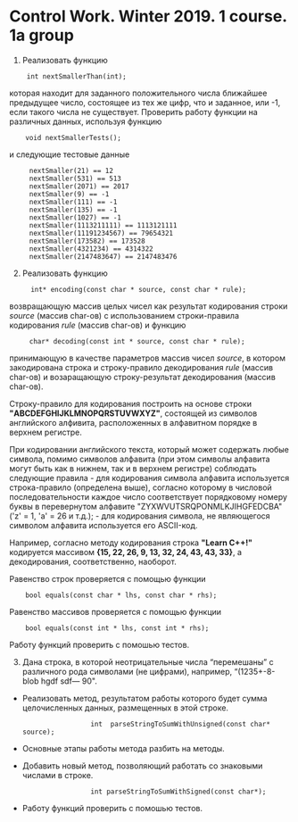 
# Control Work. Winter 2019. 1 course. 1a group

1. Реализовать функцию

        int nextSmallerThan(int);

которая находит для заданного положительного числа ближайшее предыдущее число, состоящее из тех же цифр, что и заданное, или -1, если такого числа не существует. Проверить работу функции на различных данных, используя функцию
        
        void nextSmallerTests();

и следующие тестовые данные

         nextSmaller(21) == 12
         nextSmaller(531) == 513
         nextSmaller(2071) == 2017
         nextSmaller(9) == -1
         nextSmaller(111) == -1
         nextSmaller(135) == -1
         nextSmaller(1027) == -1
         nextSmaller(1113211111) == 1113121111
         nextSmaller(11191234567) == 79654321
         nextSmaller(173582) == 173528
         nextSmaller(4321234) == 4314322
         nextSmaller(2147483647) == 2147483476

2. Реализовать функцию 

         int* encoding(const char * source, const char * rule);

возвращающую массив целых чисел как результат кодирования строки *source* (массив char-ов) с использованием строки-правила кодирования *rule* (массив char-ов) и функцию

         char* decoding(const int * source, const char * rule);

принимающую в качестве параметров массив чисел *source*, в котором закодирована строка и строку-правило декодирования *rule* (массив char-ов) и возаращающую строку-результат декодирования (массив char-ов).

Строку-правило для кодирования построить на основе строки **"ABCDEFGHIJKLMNOPQRSTUVWXYZ"**, состоящей из символов английского алфивита, расположенных в алфавитном порядке в верхнем регистре. 

При кодировании английского текста, который может содержать любые символа, помимо символов алфавита (при этом символы алфавита могут быть как в нижнем, так и в верхнем регистре) соблюдать следующие правила
        - для кодирования символа алфавита используется строка-правило (определена выше), согласно которому в числовой последовательности каждое число соответствует порядковому номеру буквы в перевернутом алфавите "ZYXWVUTSRQPONMLKJIHGFEDCBA" ('z' = 1, 'a' = 26 и т.д.);
        - для кодирования символа, не являющегося символом алфавита используется его ASCII-код.

Например, согласно методу кодирования строка **"Learn C++!"** кодируется массивом **{15, 22, 26, 9, 13, 32, 24, 43, 43, 33}**, а декодирования, соответственно, наоборот.

Равенство строк проверяется с помощью функции 

        bool equals(const char * lhs, const char * rhs);

Равенство массивов проверяется с помощью функции 

        bool equals(const int * lhs, const int * rhs);
        
Работу функций проверить с помошью тестов.

3. Дана строка, в которой неотрицательные числа “перемешаны”  с различного рода символами (не цифрами), например, “(1235+-8-blob hgdf  sdf—  90". 
 - Реализовать метод, результатом работы которого будет сумма целочисленных данных, размещенных в этой строке.
                        
                        int  parseStringToSumWithUnsigned(const char* source);
                        
 - Основные этапы работы метода разбить на методы.
 - Добавить новый метод, позволяющий работать со знаковыми числами в строке.
                        
                        int parseStringToSumWithSigned(const char*);
                        
 - Работу функций проверить с помошью тестов.

